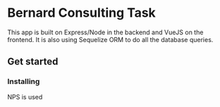 # Bernard Consulting Task

This app is built on Express/Node in the backend and VueJS on the frontend. It is also using Sequelize ORM to do all the database queries.

## Get started

### Installing

NPS is used

```

```
